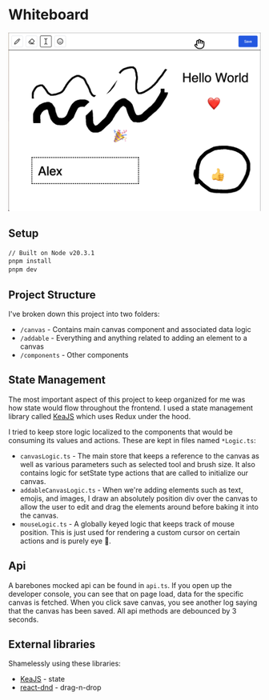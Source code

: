# Whiteboard

![hero.png](public%2Fhero.png)

## Setup

```bash
// Built on Node v20.3.1
pnpm install
pnpm dev
```

## Project Structure

I've broken down this project into two folders:
- `/canvas` - Contains main canvas component and associated data logic
- `/addable` - Everything and anything related to adding an element to a canvas
- `/components` - Other components

## State Management

The most important aspect of this project to keep organized for me was how state would flow throughout the frontend. I used a state management library called [KeaJS](https://keajs.org/) which uses Redux under the hood.

I tried to keep store logic localized to the components that would be consuming its values and actions. These are kept in files named `*Logic.ts`:
- `canvasLogic.ts` - The main store that keeps a reference to the canvas as well as various parameters such as selected tool and brush size. It also contains logic for setState type actions that are called to initialize our canvas.
- `addableCanvasLogic.ts` - When we're adding elements such as text, emojis, and images, I draw an absolutely position div over the canvas to allow the user to edit and drag the elements around before baking it into the canvas.
- `mouseLogic.ts` - A globally keyed logic that keeps track of mouse position. This is just used for rendering a custom cursor on certain actions and is purely eye 🍬.

## Api

A barebones mocked api can be found in `api.ts`. If you open up the developer console, you can see that on page load, data for the specific canvas is fetched. When you click save canvas, you see another log saying that the canvas has been saved. All api methods are debounced by 3 seconds.

## External libraries
Shamelessly using these libraries:
- [KeaJS](https://keajs.org/) - state
- [react-dnd](https://github.com/react-dnd/react-dnd/) - drag-n-drop
